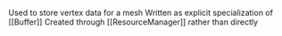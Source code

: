 Used to store vertex data for a mesh
Written as explicit specialization of [[Buffer]]
Created through [[ResourceManager]] rather than directly
